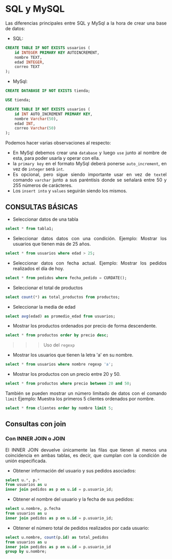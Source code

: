 <div align="justify">

# SQL y MySQL

Las diferencias principales entre SQL y MySql a la hora de crear una base de datos:

- SQL:
```sql
CREATE TABLE IF NOT EXISTS usuarios (
    id INTEGER PRIMARY KEY AUTOINCREMENT,
    nombre TEXT,
    edad INTEGER,
    correo TEXT
);
```
- MySql:
```sql
CREATE DATABASE IF NOT EXISTS tienda;

USE tienda;

CREATE TABLE IF NOT EXISTS usuarios (
    id INT AUTO_INCREMENT PRIMARY KEY,
    nombre Varchar(50),
    edad INT,
    correo Varchar(50)
);
```

Podemos hacer varias observaciones al respecto:
- En MySql debemos crear una ```database``` y luego ```use```  junto al nombre de esta, para poder usarla y operar con ella.
- la ```primary key``` en el formato MySql deberá ponerse ```auto_increment```, en vez de ```integer``` será ```int```.
- Es opcional, pero sigue siendo importante usar en vez de ```text```el comando ```varchar``` junto a sus paréntisis donde se señalará entre 50 y 255 números de carácteres.
- Los ```insert into``` y ```values``` seguirán siendo los mismos.



## CONSULTAS BÁSICAS

- Seleccionar datos de una tabla
```sql
select * from tabla1;
```
- Seleccionar datos datos con una condición. Ejemplo: Mostrar los usuarios que tienen más de 25 años.
```sql
select * from usuarios where edad > 25;
```
- Seleccionar datos con fecha actual. Ejemplo: Mostrar los pedidos realizados el día de hoy.
```sql
select * from pedidos where fecha_pedido = CURDATE();
```
- Seleccionar el total de productos
```sql
select count(*) as total_productos from productos;
```
- Seleccionar la media de edad
```sql
select avg(edad) as promedio_edad from usuarios;
```
- Mostrar los productos ordenados por precio de forma descendente.
```sql
select * from productos order by precio desc;
```
 >>> Uso del ```regexp```
- Mostrar los usuarios que tienen la letra 'a' en su nombre.
```sql
select * from usuarios where nombre regexp 'a';
```
- Mostrar los productos con un precio entre 20 y 50.
```sql
select * from productos where precio between 20 and 50;
```
También se pueden mostrar un número limitado de datos con el comando ```limit``` Ejemplo: Muestra los primeros 5 clientes ordenados por nombre.
```sql
select * from clientes order by nombre limit 5;
```

## Consultas con join
### Con INNER JOIN o JOIN
El INNER JOIN devuelve únicamente las filas que tienen al menos una coincidencia en ambas tablas, es decir, que cumplan con la condición de unión especificada.
- Obtener información del usuario y sus pedidos asociados:
```sql
select u.*, p.*
from usuarios as u
inner join pedidos as p on u.id = p.usuario_id;
```
- Obtener el nombre del usuario y la fecha de sus pedidos:
```sql
select u.nombre, p.fecha
from usuarios as u
inner join pedidos as p on u.id = p.usuario_id;
```
- Obtener el número total de pedidos realizados por cada usuario:
```sql
select u.nombre, count(p.id) as total_pedidos
from usuarios as u
inner join pedidos as p on u.id = p.usuario_id
group by u.nombre;
```





</div>
